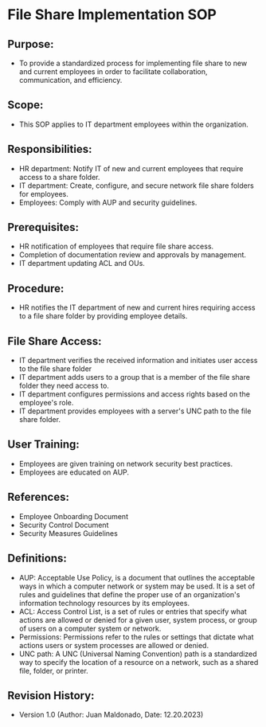 # File Share Implementation SOP
## Purpose:
- To provide a standardized process for implementing file share to new and current employees in order to facilitate collaboration, communication, and efficiency.
## Scope:
- This SOP applies to IT department employees within the organization.
## Responsibilities:
- HR department: Notify IT of new and current employees that require access to a share folder.
- IT department: Create, configure, and secure network file share folders for employees.
- Employees: Comply with AUP and security guidelines.
## Prerequisites:
- HR notification of employees that require file share access.
- Completion of documentation review and approvals by management.
- IT department updating ACL and OUs.
## Procedure:
- HR notifies the IT department of new and current hires requiring access to a file share folder by providing employee details.
## File Share Access:
- IT department verifies the received information and initiates user access to the file share folder
- IT department adds users to a group that is a member of the file share folder they need access to.
- IT department configures permissions and access rights based on the employee's role.
- IT department provides employees with a server's UNC path to the file share folder.
## User Training:
- Employees are given training on network security best practices.
- Employees are educated on AUP.
## References:
- Employee Onboarding Document
- Security Control Document
- Security Measures Guidelines
## Definitions:
- AUP: Acceptable Use Policy, is a document that outlines the acceptable ways in which a computer network or system may be used. It is a set of rules and guidelines that define the proper use of an organization's information technology resources by its employees.
- ACL: Access Control List, is a set of rules or entries that specify what actions are allowed or denied for a given user, system process, or group of users on a computer system or network.
- Permissions: Permissions refer to the rules or settings that dictate what actions users or system processes are allowed or denied.
- UNC path: A UNC (Universal Naming Convention) path is a standardized way to specify the location of a resource on a network, such as a shared file, folder, or printer.
## Revision History:
- Version 1.0 (Author: Juan Maldonado, Date: 12.20.2023)

